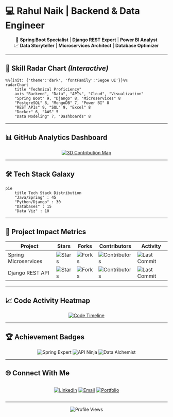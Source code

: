 # 💻 Rahul Naik | Backend & Data Engineer

<div align="center">

🚀 **Spring Boot Specialist** | **Django REST Expert** | **Power BI Analyst**  
📈 **Data Storyteller** | **Microservices Architect** | **Database Optimizer**  

</div>

---

## 🌟 **Skill Radar Chart** *(Interactive)*
```mermaid
%%{init: {'theme':'dark', 'fontFamily':'Segoe UI'}}%%
radarChart
    title "Technical Proficiency"
    axis "Backend", "Data", "APIs", "Cloud", "Visualization"
    "Spring Boot" 9, "Django" 8, "Microservices" 8
    "PostgreSQL" 8, "MongoDB" 7, "Power BI" 8
    "REST APIs" 9, "SQL" 9, "Excel" 8
    "Docker" 6, "AWS" 5
    "Data Modeling" 7, "Dashboards" 8
```

---

## 📊 **GitHub Analytics Dashboard**

<div align="center">

[![3D Contribution Map](https://metrics.lecoq.io/RahulNaik2611?template=classic&isocalendar=1&languages=1&activity=1&achievements=1&notable=1&lines=1&repositories=1&repositories=100&repositories.batch=100&repositories.forks=false&repositories.affiliations=owner&config.timezone=Asia%2FKolkata)](https://github.com/RahulNaik2611)

</div>

---

## 🛠️ **Tech Stack Galaxy**

```mermaid
pie
    title Tech Stack Distribution
    "Java/Spring" : 45
    "Python/Django" : 30
    "Databases" : 15
    "Data Viz" : 10
```

---

## 🚀 **Project Impact Metrics**

| Project          | Stars | Forks | Contributors | Activity |
|------------------|-------|-------|--------------|----------|
| Spring Microservices | ![Stars](https://img.shields.io/github/stars/RahulNaik2611/spring-microservice-demo?style=flat-square) | ![Forks](https://img.shields.io/github/forks/RahulNaik2611/spring-microservice-demo?style=flat-square) | ![Contributors](https://img.shields.io/github/contributors/RahulNaik2611/spring-microservice-demo?style=flat-square) | ![Last Commit](https://img.shields.io/github/last-commit/RahulNaik2611/spring-microservice-demo?style=flat-square) |
| Django REST API  | ![Stars](https://img.shields.io/github/stars/RahulNaik2611/django-rest-api?style=flat-square) | ![Forks](https://img.shields.io/github/forks/RahulNaik2611/django-rest-api?style=flat-square) | ![Contributors](https://img.shields.io/github/contributors/RahulNaik2611/django-rest-api?style=flat-square) | ![Last Commit](https://img.shields.io/github/last-commit/RahulNaik2611/django-rest-api?style=flat-square) |

---

## 📈 **Code Activity Heatmap**

<div align="center">

[![Code Timeline](https://github-readme-activity-graph.vercel.app/graph?username=RahulNaik2611&theme=react-dark&area=true&custom_title=My+Development+Timeline)](https://github.com/RahulNaik2611)

</div>

---

## 🏆 **Achievement Badges**

<div align="center">

![Spring Expert](https://img.shields.io/badge/-Spring%20Expert-6DB33F?style=for-the-badge&logo=spring&logoColor=white)
![API Ninja](https://img.shields.io/badge/-API%20Ninja-FF6F00?style=for-the-badge&logo=postman&logoColor=white)
![Data Alchemist](https://img.shields.io/badge/-Data%20Alchemist-01BEFE?style=for-the-badge&logo=powerbi&logoColor=white)

</div>

---

## 🌐 **Connect With Me**

<div align="center" style="display: grid; grid-template-columns: repeat(auto-fit, minmax(150px, 1fr)); gap: 10px;">

[![LinkedIn](https://custom-icon-badges.demolab.com/badge/-Deep_Dive-0A66C2?style=for-the-badge&logo=linkedin&logoColor=white&label=LinkedIn)](https://www.linkedin.com/in/rahulnaik-banavath-293699367)
[![Email](https://custom-icon-badges.demolab.com/badge/-Collaborate-EA4335?style=for-the-badge&logo=gmail&logoColor=white&label=Email)](mailto:banavathrahulnaik26@gmail.com)
[![Portfolio](https://custom-icon-badges.demolab.com/badge/-My_Work-FF7139?style=for-the-badge&logo=firefox&logoColor=white&label=Portfolio)](https://your-portfolio.com)

</div>

---

<div align="center">

![Profile Views](https://komarev.com/ghpvc/?username=RahulNaik2611&label=PROFILE+VISITORS&color=blueviolet&style=for-the-badge)

</div>
